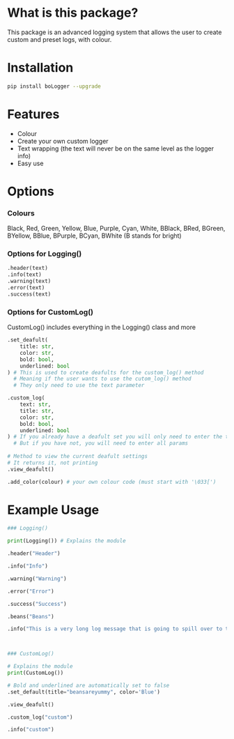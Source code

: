 # What is this package?

This package is an advanced logging system that allows the user to create custom and preset logs, with colour.

# Installation

```bash
pip install boLogger --upgrade
```

# Features

- Colour
- Create your own custom logger
- Text wrapping (the text will never be on the same level as the logger info)
- Easy use

# Options

### Colours

Black, Red, Green, Yellow, Blue, Purple, Cyan, White, BBlack, BRed, BGreen, BYellow, BBlue, BPurple, BCyan, BWhite
(B stands for bright)

### Options for Logging()

```py
.header(text)
.info(text)
.warning(text)
.error(text)
.success(text)
```

### Options for CustomLog()

CustomLog() includes everything in the Logging() class and more
```py
.set_deafult(
    title: str, 
    color: str, 
    bold: bool, 
    underlined: bool
) # This is used to create deafults for the custom_log() method
  # Meaning if the user wants to use the cutom_log() method 
  # They only need to use the text parameter 

.custom_log(
    text: str,  
    title: str, 
    color: str, 
    bold: bool, 
    underlined: bool
) # If you already have a deafult set you will only need to enter the text param
  # But if you have not, you will need to enter all params
        
# Method to view the current deafult settings
# It returns it, not printing
.view_deafult() 

.add_color(colour) # your own colour code (must start with '\033[')
```

# Example Usage

```py
### Logging()

print(Logging()) # Explains the module

.header("Header")

.info("Info")

.warning("Warning")

.error("Error")

.success("Success")

.beans("Beans")

.info("This is a very long log message that is going to spill over to the next line and needs to be properly indented for better readability.")



### CustomLog()

# Explains the module
print(CustomLog()) 

# Bold and underlined are automatically set to false
.set_default(title="beansareyummy", color='Blue') 

.view_deafult()

.custom_log("custom")

.info("custom")
```



